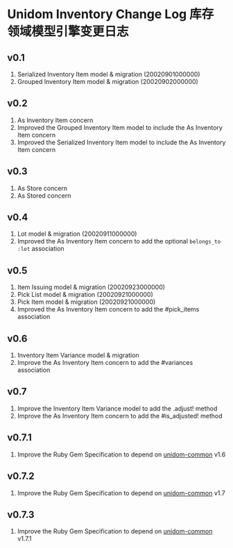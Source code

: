 # Unidom Inventory Change Log 库存领域模型引擎变更日志

## v0.1
1. Serialized Inventory Item model & migration (20020901000000)
2. Grouped Inventory Item model & migration (20020902000000)

## v0.2
1. As Inventory Item concern
2. Improved the Grouped Inventory Item model to include the As Inventory Item concern
3. Improved the Serialized Inventory Item model to include the As Inventory Item concern

## v0.3
1. As Store concern
2. As Stored concern

## v0.4
1. Lot model & migration (20020911000000)
2. Improved the As Inventory Item concern to add the optional ``belongs_to :lot`` association

## v0.5
1. Item Issuing model & migration (20020923000000)
2. Pick List model & migration (20020921000000)
3. Pick Item model & migration (20020921000000)
4. Improved the As Inventory Item concern to add the #pick_items association

## v0.6
1. Inventory Item Variance model & migration
2. Improve the As Inventory Item concern to add the #variances association

## v0.7
1. Improve the Inventory Item Variance model to add the .adjust! method
2. Improve the As Inventory Item concern to add the #is_adjusted! method

## v0.7.1
1. Improve the Ruby Gem Specification to depend on [unidom-common](https://github.com/topbitdu/unidom-common) v1.6

## v0.7.2
1. Improve the Ruby Gem Specification to depend on [unidom-common](https://github.com/topbitdu/unidom-common) v1.7

## v0.7.3
1. Improve the Ruby Gem Specification to depend on [unidom-common](https://github.com/topbitdu/unidom-common) v1.7.1
